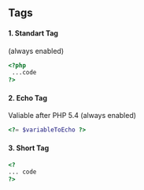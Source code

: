 ## Tags
 #### 1. Standart Tag
 (always enabled)
 ```PHP
 <?php
  ...code
 ?>
 ```
 #### 2. Echo Tag
 Valiable after PHP 5.4 (always enabled)
 ```PHP
 <?= $variableToEcho ?>
 ```
 
 #### 3. Short Tag
 ```PHP
 <?
 ... code
 ?>
 ```
